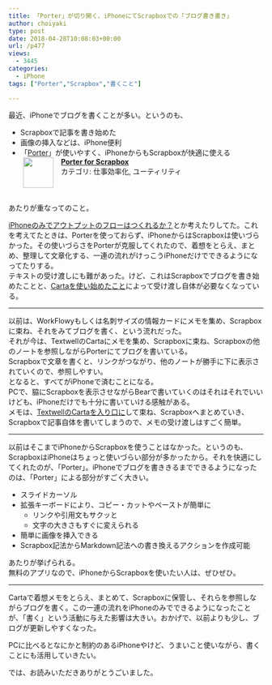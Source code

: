 ```yaml
---
title: 「Porter」が切り開く、iPhoneにてScrapboxでの「ブログ書き書き」
author: choiyaki
type: post
date: 2018-04-28T10:08:03+00:00
url: /p477
views:
  - 3445
categories:
  - iPhone
tags: ["Porter","Scrapbox","書くこと"]

---
```

最近、iPhoneでブログを書くことが多い。というのも、

  * Scrapboxで記事を書き始めた
  * 画像の挿入などは、iPhone便利
  * 「[Porter][1]」が使いやすく、iPhoneからもScrapboxが快適に使える  
    <span class="appIcon"><img class="appIconImg" height="60" src="https://i1.wp.com/is3-ssl.mzstatic.com/image/thumb/Purple128/v4/9f/87/6b/9f876bcd-f994-ab6e-143d-0c016bf3e8b5/source/60x60bb.jpg?fit=660%2C60&#038;ssl=1" style="float:left;margin: 0px 15px 15px 5px;" data-recalc-dims="1" /></span><span class="appName"><strong><a href="https://itunes.apple.com/jp/app/porter-for-scrapbox/id1305805708?mt=8&#038;uo=4&#038;at=7gIWFXQQ" target="itunes_store">Porter for Scrapbox</a></strong></span>  
    <span class="appCategory">カテゴリ: 仕事効率化, ユーティリティ</span>  
    <span class="badgeS" style="display:inline-block; margin:6px"><a href="https://itunes.apple.com/jp/app/porter-for-scrapbox/id1305805708?mt=8&#038;uo=4&#038;at=7gIWFXQQ" target="itunes_store" style="display:inline-block;overflow:hidden;background:url(https://linkmaker.itunes.apple.com/htmlResources/assets//images/web/linkmaker/badge_appstore-sm.png) no-repeat;width:61px;height:15px;"></a></span><br style="clear:both;" />

あたりが重なってのこと。

[iPhoneのみでアウトプットのフローはつくれるか？][2]とか考えたりしてた。これを考えてたときは、Porterを使っておらず、iPhoneからはScrapboxは使いづらかった。その使いづらさをPorterが克服してくれたので、着想をとらえ、まとめ、整理して文章化する、一連の流れがけっこうiPhoneだけでできるようになってたりする。  
テキストの受け渡しにも難があった。けど、これはScrapboxでブログを書き始めたことと、[Cartaを使い始めたこと][3]によって受け渡し自体が必要なくなっている。

* * *

以前は、WorkFlowyもしくは名刺サイズの情報カードにメモを集め、Scrapboxに束ね、それをみてブログを書く、という流れだった。  
それが今は、TextwellのCartaにメモを集め、Scrapboxに束ね、Scrapboxの他のノートを参照しながらPorterにてブログを書いている。  
Scrapboxで文章を書くと、リンクがつながり、他のノートが勝手に下に表示されていくので、参照しやすい。  
となると、すべてがiPhoneで済むことになる。  
PCで、脇にScrapboxを表示させながらBearで書いていくのはそれはそれでいいけども、iPhoneだけでも十分に書いていける感触がある。  
メモは、[TextwellのCartaを入り口に][3]して束ね、Scrapboxへまとめていき、Scrapboxで記事自体を書いてしまうので、メモの受け渡しはすごく簡単。

* * *

以前はそこまでiPhoneからScrapboxを使うことはなかった。というのも、ScrapboxはiPhoneはちょっと使いづらい部分が多かったから。それを快適にしてくれたのが、「Porter」。iPhoneでブログを書ききるまでできるようになったのは、「Porter」による部分がすごく大きい。

  * スライドカーソル
  * 拡張キーボードにより、コピー・カットやペーストが簡単に 
      * リンクや引用文もサクッと
      * 文字の大きさもすぐに変えられる
  * 簡単に画像を挿入できる
  * Scrapbox記法からMarkdown記法への書き換えるアクションを作成可能

あたりが挙げられる。  
無料のアプリなので、iPhoneからScrapboxを使いたい人は、ぜひぜひ。

* * *

Cartaで着想メモをとらえ、まとめて、Scrapboxに保管し、それらを参照しながらブログを書く。この一連の流れをiPhoneのみでできるようになったことが、「書く」という活動に与えた影響は大きい。おかげで、以前よりも少し、ブログが更新しやすくなった。

PCに比べるとなにかと制約のあるiPhoneやけど、うまいこと使いながら、書くことにも活用していきたい。

では、お読みいただきありがとうごいました。

 [1]: https://scrapbox.io/choiyaki-hondana/Porter
 [2]: https://scrapbox.io/choiyaki-hondana/iPhone%E3%81%AE%E3%81%BF%E3%81%A7%E3%82%A2%E3%82%A6%E3%83%88%E3%83%97%E3%83%83%E3%83%88%E3%81%AE%E3%83%95%E3%83%AD%E3%83%BC%E3%81%AF%E3%81%A4%E3%81%8F%E3%82%8C%E3%82%8B%E3%81%8B%EF%BC%9F
 [3]: https://choiyaki.com/?p=474